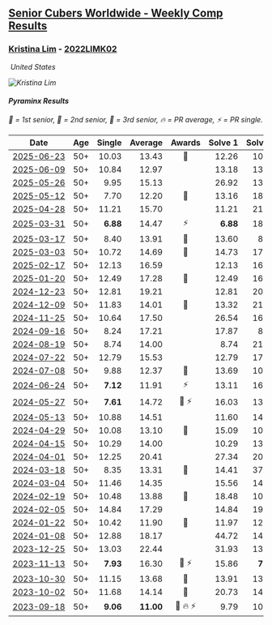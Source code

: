 <style>table {white-space: nowrap;}</style>
<link rel="stylesheet" type="text/css" href="/scw-comp/css/flags.css" />

## [Senior Cubers Worldwide - Weekly Comp Results](/scw-comp/results/)
### [Kristina Lim](README.md) - [2022LIMK02](https://www.worldcubeassociation.org/persons/2022LIMK02?event=pyram)

<i class="flag flag-US" />&nbsp;United States

![Kristina Lim](1670987100.jpg)

#### Pyraminx Results

<span style="white-space: nowrap;">🥇 = 1st senior</span>, <span style="white-space: nowrap;">🥈 = 2nd senior</span>, <span style="white-space: nowrap;">🥉 = 3rd senior</span>, <span style="white-space: nowrap;">🔥 = PR average</span>, <span style="white-space: nowrap;">⚡ = PR single</span>.

| Date | Age | Single | Average | Awards | Solve 1 | Solve 2 | Solve 3 | Solve 4 | Solve 5 | Video |
| :--: | :--: | --: | --: | :--: | --: | --: | --: | --: | --: | :-- |
| [2025-06-23](../../results/2025-06-23/pyram.md) | 50+ | 10.03 | 13.43 | 🥈 | 12.26 | 10.03 | 15.67 | 13.32 | 14.72 | [Desktop](https://www.facebook.com/events/1800949017165375/permalink/1806425019951108) / [Mobile](https://m.facebook.com/events/1800949017165375?view=permalink&id=1806425019951108) |
| [2025-06-09](../../results/2025-06-09/pyram.md) | 50+ | 10.84 | 12.97 |  | 13.18 | 13.30 | 12.96 | 12.76 | 10.84 | [Desktop](https://www.facebook.com/events/1216240666866597/permalink/1226591715831492) / [Mobile](https://m.facebook.com/events/1216240666866597?view=permalink&id=1226591715831492) |
| [2025-05-26](../../results/2025-05-26/pyram.md) | 50+ | 9.95 | 15.13 |  | 26.92 | 13.43 | 9.95 | 18.40 | 13.57 | [Desktop](https://www.facebook.com/events/731157299363008/permalink/741669708311767) / [Mobile](https://m.facebook.com/events/731157299363008?view=permalink&id=741669708311767) |
| [2025-05-12](../../results/2025-05-12/pyram.md) | 50+ | 7.70 | 12.20 | 🥉 | 13.16 | 18.93 | 12.03 | 11.42 | 7.70 | [Desktop](https://www.facebook.com/events/1452696462562084/permalink/1461933794971684) / [Mobile](https://m.facebook.com/events/1452696462562084?view=permalink&id=1461933794971684) |
| [2025-04-28](../../results/2025-04-28/pyram.md) | 50+ | 11.21 | 15.70 |  | 11.21 | 21.88 | 17.13 | 16.97 | 13.01 | [Desktop](https://www.facebook.com/events/652906761064641/permalink/662812273407423) / [Mobile](https://m.facebook.com/events/652906761064641?view=permalink&id=662812273407423) |
| [2025-03-31](../../results/2025-03-31/pyram.md) | 50+ | **6.88** | 14.47 | ⚡ | **6.88** | 18.85 | 11.08 | 15.55 | 16.78 | [Desktop](https://www.facebook.com/events/675467158281524/permalink/686376060523967) / [Mobile](https://m.facebook.com/events/675467158281524?view=permalink&id=686376060523967) |
| [2025-03-17](../../results/2025-03-17/pyram.md) | 50+ | 8.40 | 13.91 | 🥉 | 13.60 | 8.40 | 15.76 | 12.36 | 22.04 | [Desktop](https://www.facebook.com/events/978028041063147/permalink/987401413459143) / [Mobile](https://m.facebook.com/events/978028041063147?view=permalink&id=987401413459143) |
| [2025-03-03](../../results/2025-03-03/pyram.md) | 50+ | 10.72 | 14.69 | 🥉 | 14.73 | 17.83 | 10.72 | 13.38 | 15.97 | [Desktop](https://www.facebook.com/events/501753452722790/permalink/510975261800609) / [Mobile](https://m.facebook.com/events/501753452722790?view=permalink&id=510975261800609) |
| [2025-02-17](../../results/2025-02-17/pyram.md) | 50+ | 12.13 | 16.59 |  | 12.13 | 16.87 | 22.36 | 19.38 | 13.53 | [Desktop](https://www.facebook.com/1045330593/videos/1204008275065744) / [Mobile](https://m.facebook.com/1045330593/videos/1204008275065744) |
| [2025-01-20](../../results/2025-01-20/pyram.md) | 50+ | 12.49 | 17.28 | 🥉 | 12.49 | 16.00 | 30.16 | 23.24 | 12.60 | [Desktop](https://www.facebook.com/1045330593/videos/1868319347306309) / [Mobile](https://m.facebook.com/1045330593/videos/1868319347306309) |
| [2024-12-23](../../results/2024-12-23/pyram.md) | 50+ | 12.81 | 19.21 |  | 12.81 | 20.92 | 27.03 | 16.10 | 20.62 | [Desktop](https://www.facebook.com/1045330593/videos/604872942030615) / [Mobile](https://m.facebook.com/1045330593/videos/604872942030615) |
| [2024-12-09](../../results/2024-12-09/pyram.md) | 50+ | 11.83 | 14.01 | 🥈 | 13.32 | 21.04 | 14.00 | 11.83 | 14.70 | [Desktop](https://www.facebook.com/1045330593/videos/1758164788363485) / [Mobile](https://m.facebook.com/1045330593/videos/1758164788363485) |
| [2024-11-25](../../results/2024-11-25/pyram.md) | 50+ | 10.64 | 17.50 |  | 26.54 | 16.57 | 19.08 | 10.64 | 16.84 | [Desktop](https://www.facebook.com/1045330593/videos/1679395159618801) / [Mobile](https://m.facebook.com/1045330593/videos/1679395159618801) |
| [2024-09-16](../../results/2024-09-16/pyram.md) | 50+ | 8.24 | 17.21 |  | 17.87 | 8.24 | 25.67 | 18.38 | 15.39 | [Desktop](https://www.facebook.com/1045330593/videos/544741574618192) / [Mobile](https://m.facebook.com/1045330593/videos/544741574618192) |
| [2024-08-19](../../results/2024-08-19/pyram.md) | 50+ | 8.74 | 14.00 |  | 8.74 | 21.65 | 13.82 | 16.52 | 11.66 | [Desktop](https://www.facebook.com/1045330593/videos/526235353416614) / [Mobile](https://m.facebook.com/1045330593/videos/526235353416614) |
| [2024-07-22](../../results/2024-07-22/pyram.md) | 50+ | 12.79 | 15.53 |  | 12.79 | 17.51 | 13.91 | 16.84 | 15.84 | [Desktop](https://www.facebook.com/1045330593/videos/1028383858723415) / [Mobile](https://m.facebook.com/1045330593/videos/1028383858723415) |
| [2024-07-08](../../results/2024-07-08/pyram.md) | 50+ | 9.88 | 12.37 | 🥈 | 13.69 | 10.74 | 12.69 | 15.75 | 9.88 | [Desktop](https://www.facebook.com/1045330593/videos/997417025202009) / [Mobile](https://m.facebook.com/1045330593/videos/997417025202009) |
| [2024-06-24](../../results/2024-06-24/pyram.md) | 50+ | **7.12** | 11.91 | ⚡ | 13.11 | 16.32 | 12.42 | 10.19 | **7.12** | [Desktop](https://www.facebook.com/1045330593/videos/953133263250506) / [Mobile](https://m.facebook.com/1045330593/videos/953133263250506) |
| [2024-05-27](../../results/2024-05-27/pyram.md) | 50+ | **7.61** | 14.72 | 🥉 ⚡ | 16.03 | 13.42 | 30.61 | 14.70 | **7.61** | [Desktop](https://www.facebook.com/1045330593/videos/1845020282643148) / [Mobile](https://m.facebook.com/1045330593/videos/1845020282643148) |
| [2024-05-13](../../results/2024-05-13/pyram.md) | 50+ | 10.88 | 14.51 |  | 11.60 | 14.65 | 19.78 | 17.29 | 10.88 | [Desktop](https://www.facebook.com/1045330593/videos/952967753172430) / [Mobile](https://m.facebook.com/1045330593/videos/952967753172430) |
| [2024-04-29](../../results/2024-04-29/pyram.md) | 50+ | 10.08 | 13.10 | 🥉 | 15.09 | 10.26 | 10.08 | 23.11 | 13.94 | [Desktop](https://www.facebook.com/1045330593/videos/1424190805123131) / [Mobile](https://m.facebook.com/1045330593/videos/1424190805123131) |
| [2024-04-15](../../results/2024-04-15/pyram.md) | 50+ | 10.29 | 14.00 |  | 10.29 | 13.35 | 10.41 | 18.72 | 18.25 | [Desktop](https://www.facebook.com/1045330593/videos/989068499301661) / [Mobile](https://m.facebook.com/1045330593/videos/989068499301661) |
| [2024-04-01](../../results/2024-04-01/pyram.md) | 50+ | 12.25 | 20.41 |  | 27.34 | 20.82 | 12.25 | 30.54 | 13.07 | [Desktop](https://www.facebook.com/1045330593/videos/952206463042803) / [Mobile](https://m.facebook.com/1045330593/videos/952206463042803) |
| [2024-03-18](../../results/2024-03-18/pyram.md) | 50+ | 8.35 | 13.31 | 🥉 | 14.41 | 37.87 | 8.35 | 9.34 | 16.19 | [Desktop](https://www.facebook.com/1045330593/videos/297110230073295) / [Mobile](https://m.facebook.com/1045330593/videos/297110230073295) |
| [2024-03-04](../../results/2024-03-04/pyram.md) | 50+ | 11.46 | 14.35 |  | 15.56 | 14.91 | 12.59 | 28.66 | 11.46 | [Desktop](https://www.facebook.com/1045330593/videos/2201224163591376) / [Mobile](https://m.facebook.com/1045330593/videos/2201224163591376) |
| [2024-02-19](../../results/2024-02-19/pyram.md) | 50+ | 10.48 | 13.88 | 🥉 | 18.48 | 10.48 | 12.52 | 10.64 | 20.59 | [Desktop](https://www.facebook.com/1045330593/videos/420292767045818) / [Mobile](https://m.facebook.com/1045330593/videos/420292767045818) |
| [2024-02-05](../../results/2024-02-05/pyram.md) | 50+ | 14.84 | 17.29 |  | 14.84 | 19.62 | 16.22 | 16.04 | 26.54 | [Desktop](https://www.facebook.com/1045330593/videos/719040527071872) / [Mobile](https://m.facebook.com/1045330593/videos/719040527071872) |
| [2024-01-22](../../results/2024-01-22/pyram.md) | 50+ | 10.42 | 11.90 | 🥉 | 11.97 | 12.32 | 11.42 | 10.42 | 14.60 | [Desktop](https://www.facebook.com/1045330593/videos/1655852681851775) / [Mobile](https://m.facebook.com/1045330593/videos/1655852681851775) |
| [2024-01-08](../../results/2024-01-08/pyram.md) | 50+ | 12.88 | 18.17 |  | 44.72 | 14.16 | 12.88 | 14.88 | 25.48 | [Desktop](https://www.facebook.com/1045330593/videos/1635151113682519) / [Mobile](https://m.facebook.com/1045330593/videos/1635151113682519) |
| [2023-12-25](../../results/2023-12-25/pyram.md) | 50+ | 13.03 | 22.44 |  | 31.93 | 13.03 | 28.88 | 22.42 | 16.01 | [Desktop](https://www.facebook.com/1045330593/videos/1596667864506421) / [Mobile](https://m.facebook.com/1045330593/videos/1596667864506421) |
| [2023-11-13](../../results/2023-11-13/pyram.md) | 50+ | **7.93** | 16.30 | 🥉 ⚡ | 15.86 | **7.93** | 17.76 | 17.93 | 15.27 | [Desktop](https://www.facebook.com/1045330593/videos/327941186636405) / [Mobile](https://m.facebook.com/1045330593/videos/327941186636405) |
| [2023-10-30](../../results/2023-10-30/pyram.md) | 50+ | 11.15 | 13.68 | 🥉 | 13.91 | 13.62 | 13.50 | 11.15 | 19.62 | [Desktop](https://www.facebook.com/1045330593/videos/673313471621428) / [Mobile](https://m.facebook.com/1045330593/videos/673313471621428) |
| [2023-10-02](../../results/2023-10-02/pyram.md) | 50+ | 11.68 | 14.14 | 🥉 | 20.73 | 14.67 | 15.29 | 11.68 | 12.46 | [Desktop](https://www.facebook.com/1045330593/videos/1508559693235732) / [Mobile](https://m.facebook.com/1045330593/videos/1508559693235732) |
| [2023-09-18](../../results/2023-09-18/pyram.md) | 50+ | **9.06** | **11.00** | 🥉 🔥 ⚡ | 9.79 | 10.49 | 12.73 | 16.95 | **9.06** | [Desktop](https://www.facebook.com/1045330593/videos/1296535614339837) / [Mobile](https://m.facebook.com/1045330593/videos/1296535614339837) |


<!-- Global site tag (gtag.js) - Google Analytics -->
<script async src="https://www.googletagmanager.com/gtag/js?id=UA-86348435-3"></script>
<script>window.dataLayer = window.dataLayer || []; function gtag() {dataLayer.push(arguments);} gtag('js', new Date()); gtag('config', 'UA-86348435-3');</script>
